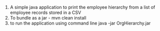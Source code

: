 1. A simple java application to print the employee hierarchy from a list of employee records stored in a CSV
2. To bundle as a jar - mvn clean install
3. to run the application using command line java -jar OrgHierarchy.jar
